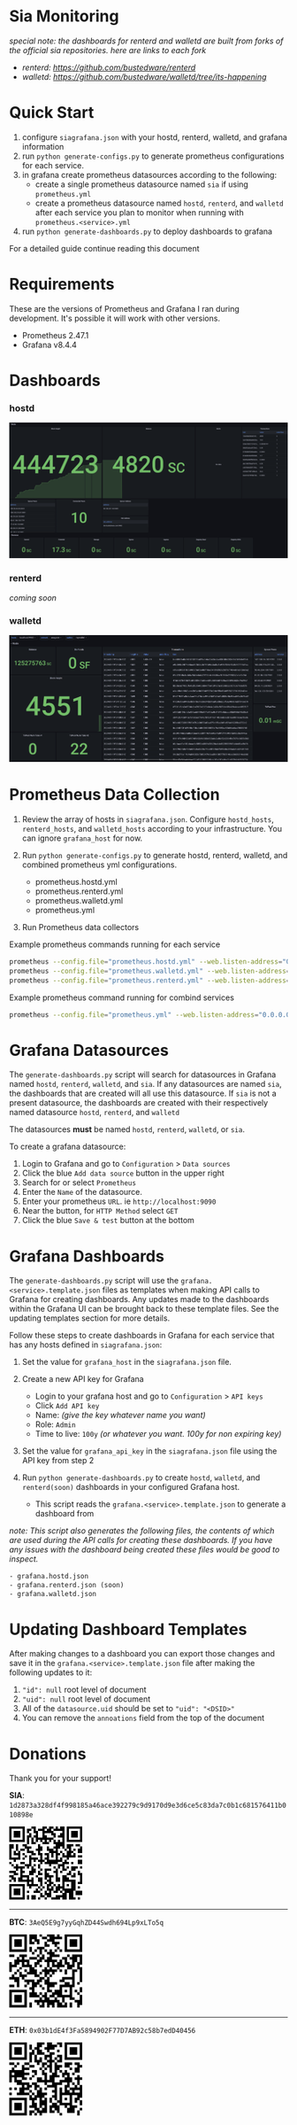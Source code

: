 # Sia Monitoring

*special note: the dashboards for renterd and walletd are built from forks of the official sia repositories. here are links to each fork*
- *renterd: https://github.com/bustedware/renterd*
- *walletd: https://github.com/bustedware/walletd/tree/its-happening*

# Quick Start
1. configure `siagrafana.json` with your hostd, renterd, walletd, and grafana information
2. run `python generate-configs.py` to generate prometheus configurations for each service.
3. in grafana create prometheus datasources according to the following:
    - create a single prometheus datasource named `sia` if using `prometheus.yml`
    - create a prometheus datasource named `hostd`, `renterd`, and `walletd` after each service you plan to monitor when running with `prometheus.<service>.yml`
3. run `python generate-dashboards.py` to deploy dashboards to grafana

For a detailed guide continue reading this document

# Requirements
These are the versions of Prometheus and Grafana I ran during development. It's possible it will work with other versions.
- Prometheus 2.47.1
- Grafana v8.4.4

# Dashboards
### hostd
![alt text](assets/screenshots/dashboard.hostd.png)

### renterd
*coming soon*

### walletd
![alt text](assets/screenshots/dashboard.walletd.png)

# Prometheus Data Collection
1. Review the array of hosts in `siagrafana.json`. Configure `hostd_hosts`, `renterd_hosts`, and `walletd_hosts` according to your infrastructure. You can ignore `grafana_host` for now.

2. Run `python generate-configs.py` to generate hostd, renterd, walletd, and combined prometheus yml configurations.
    - prometheus.hostd.yml
    - prometheus.renterd.yml
    - prometheus.walletd.yml
    - prometheus.yml

3. Run Prometheus data collectors

Example prometheus commands running for each service
```bash
prometheus --config.file="prometheus.hostd.yml" --web.listen-address="0.0.0.0:9090" --storage.tsdb.path="hostd"
prometheus --config.file="prometheus.walletd.yml" --web.listen-address="0.0.0.0:10090" --storage.tsdb.path="walletd"
prometheus --config.file="prometheus.renterd.yml" --web.listen-address="0.0.0.0:11090" --storage.tsdb.path="renterd"
```

Example prometheus command running for combind services
```bash
prometheus --config.file="prometheus.yml" --web.listen-address="0.0.0.0:9090" --storage.tsdb.path="sia"
```

# Grafana Datasources
The `generate-dashboards.py` script will search for datasources in Grafana named `hostd`, `renterd`, `walletd`, and `sia`. If any datasources are named `sia`, the dashboards that are created will all use this datasource. If `sia` is not a present datasource, the dashboards are created with their respectively named datasource `hostd`, `renterd`, and `walletd`

The datasources **must** be named `hostd`, `renterd`, `walletd`, or `sia`.

To create a grafana datasource:
1. Login to Grafana and go to `Configuration` > `Data sources`
2. Click the blue `Add data source` button in the upper right
3. Search for or select `Prometheus`
4. Enter the `Name` of the datasource.
5. Enter your prometheus `URL`. ie `http://localhost:9090`
6. Near the button, for `HTTP Method` select `GET`
7. Click the blue `Save & test` button at the bottom

# Grafana Dashboards
The `generate-dashboards.py` script will use the `grafana.<service>.template.json` files as templates when making API calls to Grafana for creating dashboards. Any updates made to the dashboards within the Grafana UI can be brought back to these template files. See the updating templates section for more details.

Follow these steps to create dashboards in Grafana for each service that has any hosts defined in `siagrafana.json`:
1. Set the value for `grafana_host` in the `siagrafana.json` file.

2. Create a new API key for Grafana
    - Login to your grafana host and go to `Configuration` > `API keys`
    - Click `Add API key`
    - Name: _(give the key whatever name you want)_
    - Role: `Admin`
    - Time to live: `100y` _(or whatever you want. 100y for non expiring key)_

3. Set the value for `grafana_api_key` in the `siagrafana.json` file using the API key from step 2

4. Run `python generate-dashboards.py` to create `hostd`, `walletd`, and `renterd(soon)` dashboards in your configured Grafana host.
    - This script reads the `grafana.<service>.template.json` to generate a dashboard from

*note: This script also generates the following files, the contents of which are used during the API calls for creating these dashboards. If you have any issues with the dashboard being created these files would be good to inspect.*

    - grafana.hostd.json
    - grafana.renterd.json (soon)
    - grafana.walletd.json

# Updating Dashboard Templates
After making changes to a dashboard you can export those changes and save it in the `grafana.<service>.template.json` file after making the following updates to it:
1. `"id": null` root level of document
2. `"uid": null` root level of document
3. All of the `datasource.uid` should be set to `"uid": "<DSID>"`
4. You can remove the `annoations` field from the top of the document

# Donations

Thank you for your support!

**SIA**: `1d2873a328df4f998185a46ace392279c9d9170d9e3d6ce5c83da7c0b1c681576411b010898e`

![BTC QR code](assets/donate/sia.png)

---------------------------------------------

**BTC**: `3AeQ5E9g7yyGqhZD44Swdh694Lp9xLTo5q`

![BTC QR code](assets/donate/btc.png)

---------------------------------------------

**ETH**: `0x03b1dE4f3Fa5894902F77D7AB92c58b7edD40456`

![BTC QR code](assets/donate/eth.png)